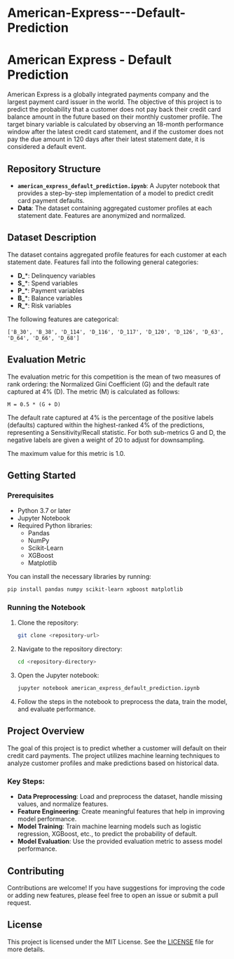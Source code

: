 # American-Express---Default-Prediction
# American Express - Default Prediction

American Express is a globally integrated payments company and the largest payment card issuer in the world. The objective of this project is to predict the probability that a customer does not pay back their credit card balance amount in the future based on their monthly customer profile. The target binary variable is calculated by observing an 18-month performance window after the latest credit card statement, and if the customer does not pay the due amount in 120 days after their latest statement date, it is considered a default event.

## Repository Structure

- **`american_express_default_prediction.ipynb`**: A Jupyter notebook that provides a step-by-step implementation of a model to predict credit card payment defaults.
- **Data**: The dataset containing aggregated customer profiles at each statement date. Features are anonymized and normalized.

## Dataset Description

The dataset contains aggregated profile features for each customer at each statement date. Features fall into the following general categories:

- **D_***: Delinquency variables
- **S_***: Spend variables
- **P_***: Payment variables
- **B_***: Balance variables
- **R_***: Risk variables

The following features are categorical:

`['B_30', 'B_38', 'D_114', 'D_116', 'D_117', 'D_120', 'D_126', 'D_63', 'D_64', 'D_66', 'D_68']`

## Evaluation Metric

The evaluation metric for this competition is the mean of two measures of rank ordering: the Normalized Gini Coefficient (G) and the default rate captured at 4% (D). The metric (M) is calculated as follows:

```
M = 0.5 * (G + D)
```

The default rate captured at 4% is the percentage of the positive labels (defaults) captured within the highest-ranked 4% of the predictions, representing a Sensitivity/Recall statistic. For both sub-metrics G and D, the negative labels are given a weight of 20 to adjust for downsampling.

The maximum value for this metric is 1.0.

## Getting Started

### Prerequisites

- Python 3.7 or later
- Jupyter Notebook
- Required Python libraries:
  - Pandas
  - NumPy
  - Scikit-Learn
  - XGBoost
  - Matplotlib

You can install the necessary libraries by running:
```sh
pip install pandas numpy scikit-learn xgboost matplotlib
```

### Running the Notebook

1. Clone the repository:
   ```sh
   git clone <repository-url>
   ```
2. Navigate to the repository directory:
   ```sh
   cd <repository-directory>
   ```
3. Open the Jupyter notebook:
   ```sh
   jupyter notebook american_express_default_prediction.ipynb
   ```
4. Follow the steps in the notebook to preprocess the data, train the model, and evaluate performance.

## Project Overview

The goal of this project is to predict whether a customer will default on their credit card payments. The project utilizes machine learning techniques to analyze customer profiles and make predictions based on historical data.

### Key Steps:

- **Data Preprocessing**: Load and preprocess the dataset, handle missing values, and normalize features.
- **Feature Engineering**: Create meaningful features that help in improving model performance.
- **Model Training**: Train machine learning models such as logistic regression, XGBoost, etc., to predict the probability of default.
- **Model Evaluation**: Use the provided evaluation metric to assess model performance.

## Contributing

Contributions are welcome! If you have suggestions for improving the code or adding new features, please feel free to open an issue or submit a pull request.

## License

This project is licensed under the MIT License. See the [LICENSE](LICENSE) file for more details.



